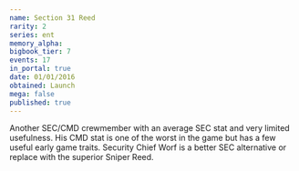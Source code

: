```yaml
---
name: Section 31 Reed
rarity: 2
series: ent
memory_alpha:
bigbook_tier: 7
events: 17
in_portal: true
date: 01/01/2016
obtained: Launch
mega: false
published: true
---
```


Another SEC/CMD crewmember with an average SEC stat and very limited usefulness. His CMD stat is one of the worst in the game but has a few useful early game traits. Security Chief Worf is a better SEC alternative or replace with the superior Sniper Reed.
